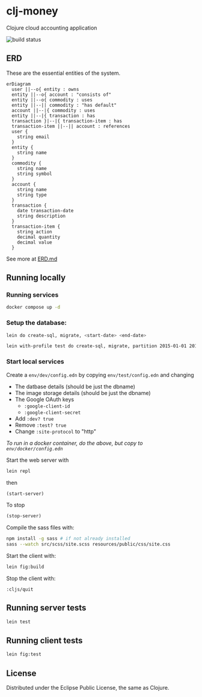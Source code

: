 # clj-money
Clojure cloud accounting application

![build status](https://github.com/dgknght/clj-money/actions/workflows/clojure.yml/badge.svg)

## ERD
These are the essential entities of the system.
```mermaid
erDiagram
  user ||--o{ entity : owns
  entity ||--o{ account : "consists of"
  entity ||--o{ commodity : uses
  entity ||--|| commodity : "has default"
  account ||--|{ commodity : uses
  entity ||--|{ transaction : has
  transaction }|--|{ transaction-item : has
  transaction-item ||--|| account : references
  user {
    string email
  }
  entity {
    string name
  }
  commodity {
    string name
    string symbol
  }
  account {
    string name
    string type
  }
  transaction {
    date transaction-date
    string description
  }
  transaction-item {
    string action
    decimal quantity
    decimal value
  }
```
See more at [ERD.md](ERD.md)

## Running locally

### Running services
```bash
docker compose up -d
```

### Setup the database:
```bash
lein do create-sql, migrate, <start-date> <end-date>

lein with-profile test do create-sql, migrate, partition 2015-01-01 2017-12-31
```

### Start local services
Create a `env/dev/config.edn` by copying `env/test/config.edn` and changing
- The datbase details (should be just the dbname)
- The image storage details (should be just the dbname)
- The Google OAuth keys
  - `:google-client-id`
  - `:google-client-secret`
- Add `:dev? true`
- Remove `:test? true`
- Change `:site-protocol` to "http"

*To run in a docker container, do the above, but copy to `env/docker/config.edn`*

Start the web server with
```bash
lein repl
```
then
```clojure
(start-server)
```
To stop
```clojure
(stop-server)

```
Compile the sass files with:
```bash
npm install -g sass # if not already installed
sass --watch src/scss/site.scss resources/public/css/site.css
```
Start the client with:
```bash
lein fig:build
```
Stop the client with:
```
:cljs/quit
```

## Running server tests
```bash
lein test
```

## Running client tests
```bash
lein fig:test
```

## License
Distributed under the Eclipse Public License, the same as Clojure.
